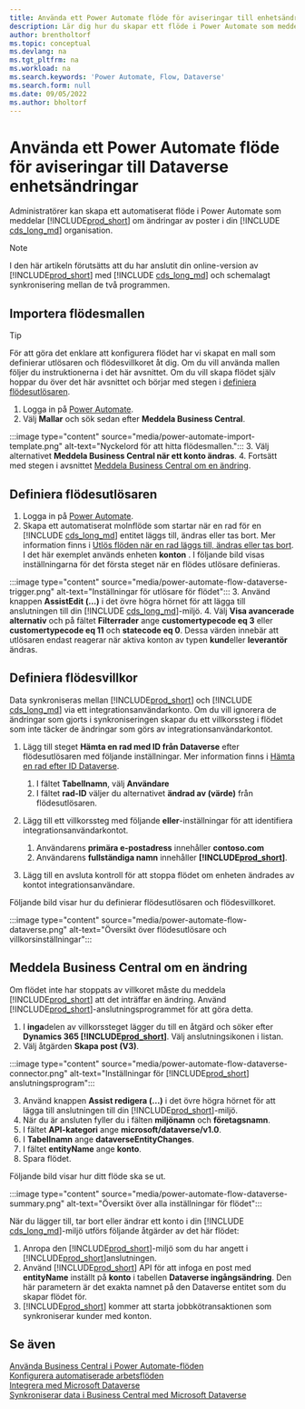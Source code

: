 ```yaml
---
title: Använda ett Power Automate flöde för aviseringar till enhetsändringar
description: Lär dig hur du skapar ett flöde i Power Automate som meddelar dig när en enhet ändras i Dataverse-miljön.
author: brentholtorf
ms.topic: conceptual
ms.devlang: na
ms.tgt_pltfrm: na
ms.workload: na
ms.search.keywords: 'Power Automate, Flow, Dataverse'
ms.search.form: null
ms.date: 09/05/2022
ms.author: bholtorf
---
```

# <a name="use-a-power-automate-flow-to-timely-synchronize-dataverse-entity-changes"></a>Använda ett Power Automate flöde för aviseringar till Dataverse enhetsändringar

Administratörer kan skapa ett automatiserat flöde i Power Automate som meddelar [!INCLUDE[prod_short](includes/prod_short.md)] om ändringar av poster i din [!INCLUDE [cds_long_md](includes/cds_long_md.md)] organisation.

> [!NOTE]
> I den här artikeln förutsätts att du har anslutit din online-version av [!INCLUDE[prod_short](includes/prod_short.md)] med [!INCLUDE [cds_long_md](includes/cds_long_md.md)] och schemalagt synkronisering mellan de två programmen.

## <a name="import-the-flow-template"></a>Importera flödesmallen

> [!TIP]
> För att göra det enklare att konfigurera flödet har vi skapat en mall som definierar utlösaren och flödesvillkoret åt dig. Om du vill använda mallen följer du instruktionerna i det här avsnittet. Om du vill skapa flödet själv hoppar du över det här avsnittet och börjar med stegen i [definiera flödesutlösaren](#define-the-flow-trigger).

1. Logga in på [Power Automate](https://powerautomate.microsoft.com).
2. Välj **Mallar** och sök sedan efter **Meddela Business Central**.

:::image type="content" source="media/power-automate-import-template.png" alt-text="Nyckelord för att hitta flödesmallen.":::
3. Välj alternativet **Meddela Business Central när ett konto ändras**.
4. Fortsätt med stegen i avsnittet [Meddela Business Central om en ändring](#notify-business-central-about-a-change).

## <a name="define-the-flow-trigger"></a>Definiera flödesutlösaren

1. Logga in på [Power Automate](https://flow.microsoft.com).
2. Skapa ett automatiserat molnflöde som startar när en rad för en [!INCLUDE [cds_long_md](includes/cds_long_md.md)] entitet läggs till, ändras eller tas bort. Mer information finns i [Utlös flöden när en rad läggs till, ändras eller tas bort](/power-automate/dataverse/create-update-delete-trigger). I det här exemplet används enheten **konton** . I följande bild visas inställningarna för det första steget när en flödes utlösare definieras.

:::image type="content" source="media/power-automate-flow-dataverse-trigger.png" alt-text="Inställningar för utlösare för flödet":::
3. Använd knappen **AssistEdit (...)** i det övre högra hörnet för att lägga till anslutningen till din [!INCLUDE [cds_long_md](includes/cds_long_md.md)]-miljö.
4. Välj **Visa avancerade alternativ** och på fältet **Filterrader** ange **customertypecode eq 3** eller **customertypecode eq 11** och **statecode eq 0**. Dessa värden innebär att utlösaren endast reagerar när aktiva konton av typen **kund**eller **leverantör** ändras.

## <a name="define-the-flow-condition"></a>Definiera flödesvillkor

Data synkroniseras mellan [!INCLUDE[prod_short](includes/prod_short.md)] och [!INCLUDE [cds_long_md](includes/cds_long_md.md)] via ett integrationsanvändarkonto. Om du vill ignorera de ändringar som gjorts i synkroniseringen skapar du ett villkorssteg i flödet som inte täcker de ändringar som görs av integrationsanvändarkontot.  

1. Lägg till steget **Hämta en rad med ID från Dataverse** efter flödesutlösaren med följande inställningar. Mer information finns i [Hämta en rad efter ID Dataverse](/power-automate/dataverse/get-row-id).

    1. I fältet **Tabellnamn**, välj **Användare**
    2. I fältet **rad-ID** väljer du alternativet **ändrad av (värde)** från flödesutlösaren.  

2. Lägg till ett villkorssteg med följande **eller**-inställningar för att identifiera integrationsanvändarkontot.
    1. Användarens **primära e-postadress** innehåller **contoso.com**
    2. Användarens **fullständiga namn** innehåller **[!INCLUDE[prod_short](includes/prod_short.md)]**.

3. Lägg till en avsluta kontroll för att stoppa flödet om enheten ändrades av kontot integrationsanvändare.

Följande bild visar hur du definierar flödesutlösaren och flödesvillkoret.

:::image type="content" source="media/power-automate-flow-dataverse.png" alt-text="Översikt över flödesutlösare och villkorsinställningar":::

## <a name="notify-business-central-about-a-change"></a>Meddela Business Central om en ändring

Om flödet inte har stoppats av villkoret måste du meddela [!INCLUDE[prod_short](includes/prod_short.md)] att det inträffar en ändring. Använd [!INCLUDE[prod_short](includes/prod_short.md)]-anslutningsprogrammet för att göra detta.

1. I **inga**delen av villkorssteget lägger du till en åtgärd och söker efter **Dynamics 365 [!INCLUDE[prod_short](includes/prod_short.md)]**. Välj anslutningsikonen i listan.
2. Välj åtgärden **Skapa post (V3)**.

:::image type="content" source="media/power-automate-flow-dataverse-connector.png" alt-text="Inställningar för [!INCLUDE[prod_short](includes/prod_short.md)] anslutningsprogram":::

3. Använd knappen **Assist redigera (...)** i det övre högra hörnet för att lägga till anslutningen till din [!INCLUDE[prod_short](includes/prod_short.md)]-miljö.
4. När du är ansluten fyller du i fälten **miljönamn** och **företagsnamn**.
5. I fältet **API-kategori** ange **microsoft/dataverse/v1.0**.
6. I **Tabellnamn** ange **dataverseEntityChanges**.
7. I fältet **entityName** ange **konto**.
8. Spara flödet.

Följande bild visar hur ditt flöde ska se ut.

:::image type="content" source="media/power-automate-flow-dataverse-summary.png" alt-text="Översikt över alla inställningar för flödet":::

När du lägger till, tar bort eller ändrar ett konto i din [!INCLUDE [cds_long_md](includes/cds_long_md.md)]-miljö utförs följande åtgärder av det här flödet:

1. Anropa den [!INCLUDE[prod_short](includes/prod_short.md)]-miljö som du har angett i [!INCLUDE[prod_short](includes/prod_short.md)]anslutningen.
2. Använd [!INCLUDE[prod_short](includes/prod_short.md)] API för att infoga en post med **entityName** inställt på **konto** i tabellen **Dataverse ingångsändring**. Den här parametern är det exakta namnet på den Dataverse entitet som du skapar flödet för.
3. [!INCLUDE[prod_short](includes/prod_short.md)] kommer att starta jobbkötransaktionen som synkroniserar kunder med konton.

## <a name="see-also"></a>Se även

[Använda Business Central i Power Automate-flöden](across-how-use-financials-data-source-flow.md)  
[Konfigurera automatiserade arbetsflöden](/dynamics365/business-central/dev-itpro/powerplatform/automate-workflows)  
[Integrera med Microsoft Dataverse](admin-common-data-service.md)  
[Synkroniserar data i Business Central med Microsoft Dataverse](admin-synchronizing-business-central-and-sales.md)  
